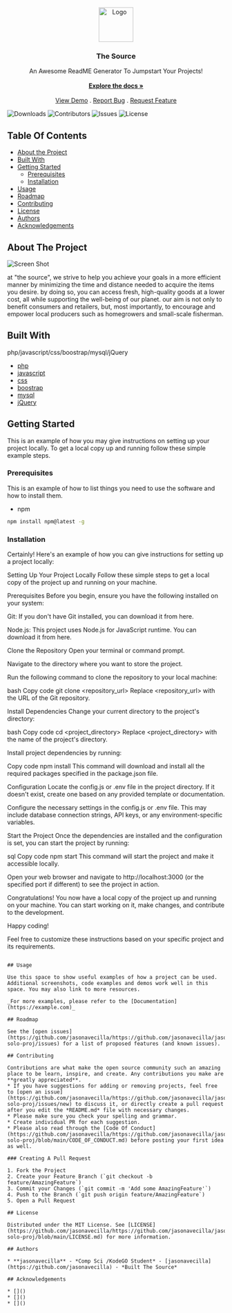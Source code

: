 <br/>
<p align="center">
  <a href="https://github.com/jasonavecilla/https://github.com/jasonavecilla/jason-solo-proj">
    <img src="https://llanes.wd49p.com/02-mp/pages/assets/images/the-source-favicon-removebg-preview.png" alt="Logo" width="80" height="80">
  </a>

  <h3 align="center">The Source</h3>

  <p align="center">
    An Awesome ReadME Generator To Jumpstart Your Projects!
    <br/>
    <br/>
    <a href="https://github.com/jasonavecilla/https://github.com/jasonavecilla/jason-solo-proj"><strong>Explore the docs »</strong></a>
    <br/>
    <br/>
    <a href="https://github.com/jasonavecilla/https://github.com/jasonavecilla/jason-solo-proj">View Demo</a>
    .
    <a href="https://github.com/jasonavecilla/https://github.com/jasonavecilla/jason-solo-proj/issues">Report Bug</a>
    .
    <a href="https://github.com/jasonavecilla/https://github.com/jasonavecilla/jason-solo-proj/issues">Request Feature</a>
  </p>
</p>

![Downloads](https://img.shields.io/github/downloads/jasonavecilla/https://github.com/jasonavecilla/jason-solo-proj/total) ![Contributors](https://img.shields.io/github/contributors/jasonavecilla/https://github.com/jasonavecilla/jason-solo-proj?color=dark-green) ![Issues](https://img.shields.io/github/issues/jasonavecilla/https://github.com/jasonavecilla/jason-solo-proj) ![License](https://img.shields.io/github/license/jasonavecilla/https://github.com/jasonavecilla/jason-solo-proj) 

## Table Of Contents

* [About the Project](#about-the-project)
* [Built With](#built-with)
* [Getting Started](#getting-started)
  * [Prerequisites](#prerequisites)
  * [Installation](#installation)
* [Usage](#usage)
* [Roadmap](#roadmap)
* [Contributing](#contributing)
* [License](#license)
* [Authors](#authors)
* [Acknowledgements](#acknowledgements)

## About The Project

![Screen Shot](https://llanes.wd49p.com/02-mp/pages/?fbclid=IwAR0mSfe2LtPTSq9JQqWWAl1Vjde9l07ia2atZ1tna7Uz1k2RWFPI7FER4mk)

at "the source", we strive to help you achieve your goals in a more efficient manner by minimizing the time and distance needed to acquire the items you desire. by doing so, you can access fresh, high-quality goods at a lower cost, all while supporting the well-being of our planet. our aim is not only to benefit consumers and retailers, but, most importantly, to encourage and empower local producers such as homegrowers and small-scale fisherman.

## Built With

php/javascript/css/boostrap/mysql/jQuery

* [php]()
* [javascript]()
* [css]()
* [boostrap]()
* [mysql]()
* [jQuery]()

## Getting Started

This is an example of how you may give instructions on setting up your project locally.
To get a local copy up and running follow these simple example steps.

### Prerequisites

This is an example of how to list things you need to use the software and how to install them.

* npm

```sh
npm install npm@latest -g
```

### Installation


Certainly! Here's an example of how you can give instructions for setting up a project locally:

Setting Up Your Project Locally
Follow these simple steps to get a local copy of the project up and running on your machine.

Prerequisites
Before you begin, ensure you have the following installed on your system:

Git: If you don't have Git installed, you can download it from here.

Node.js: This project uses Node.js for JavaScript runtime. You can download it from here.

Clone the Repository
Open your terminal or command prompt.

Navigate to the directory where you want to store the project.

Run the following command to clone the repository to your local machine:

bash
Copy code
git clone <repository_url>
Replace <repository_url> with the URL of the Git repository.

Install Dependencies
Change your current directory to the project's directory:

bash
Copy code
cd <project_directory>
Replace <project_directory> with the name of the project's directory.

Install project dependencies by running:

Copy code
npm install
This command will download and install all the required packages specified in the package.json file.

Configuration
Locate the config.js or .env file in the project directory. If it doesn't exist, create one based on any provided template or documentation.

Configure the necessary settings in the config.js or .env file. This may include database connection strings, API keys, or any environment-specific variables.

Start the Project
Once the dependencies are installed and the configuration is set, you can start the project by running:

sql
Copy code
npm start
This command will start the project and make it accessible locally.

Open your web browser and navigate to http://localhost:3000 (or the specified port if different) to see the project in action.

Congratulations!
You now have a local copy of the project up and running on your machine. You can start working on it, make changes, and contribute to the development.

Happy coding!

Feel free to customize these instructions based on your specific project and its requirements.
```

## Usage

Use this space to show useful examples of how a project can be used. Additional screenshots, code examples and demos work well in this space. You may also link to more resources.

_For more examples, please refer to the [Documentation](https://example.com)_

## Roadmap

See the [open issues](https://github.com/jasonavecilla/https://github.com/jasonavecilla/jason-solo-proj/issues) for a list of proposed features (and known issues).

## Contributing

Contributions are what make the open source community such an amazing place to be learn, inspire, and create. Any contributions you make are **greatly appreciated**.
* If you have suggestions for adding or removing projects, feel free to [open an issue](https://github.com/jasonavecilla/https://github.com/jasonavecilla/jason-solo-proj/issues/new) to discuss it, or directly create a pull request after you edit the *README.md* file with necessary changes.
* Please make sure you check your spelling and grammar.
* Create individual PR for each suggestion.
* Please also read through the [Code Of Conduct](https://github.com/jasonavecilla/https://github.com/jasonavecilla/jason-solo-proj/blob/main/CODE_OF_CONDUCT.md) before posting your first idea as well.

### Creating A Pull Request

1. Fork the Project
2. Create your Feature Branch (`git checkout -b feature/AmazingFeature`)
3. Commit your Changes (`git commit -m 'Add some AmazingFeature'`)
4. Push to the Branch (`git push origin feature/AmazingFeature`)
5. Open a Pull Request

## License

Distributed under the MIT License. See [LICENSE](https://github.com/jasonavecilla/https://github.com/jasonavecilla/jason-solo-proj/blob/main/LICENSE.md) for more information.

## Authors

* **jasonavecilla** - *Comp Sci /KodeGO Student* - [jasonavecilla](https://github.com/jasonavecilla) - *Built The Source*

## Acknowledgements

* []()
* []()
* []()
